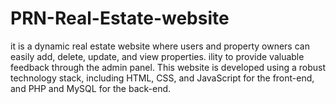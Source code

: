 # PRN-Real-Estate-website
it is a dynamic real estate website where users and property owners can easily add, delete, update, and view properties. ility to provide valuable feedback through the admin panel. This website is developed using a robust technology stack, including HTML, CSS, and JavaScript for the front-end, and PHP and MySQL for the back-end.
